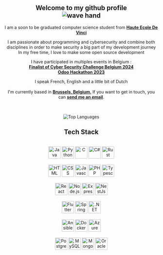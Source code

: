<div align="center">
    <h2> Welcome to my github profile 
<br />
        <img src="https://media3.giphy.com/media/B4dt6rXq6nABilHTYM/200w.gif?cid=6c09b952qmae2tgr2cyephofbfepp45m3q3c6r7go7lacl3j&ep=v1_gifs_search&rid=200w.gif&ct=g" width="" alt="wave hand">
    </h2>

I am a soon to be graduated computer science student from **[Haute Ecole De Vinci](https://www.vinci.be/fr/formations/informatique-de-gestion)**
<br />

I am passionate about programming and cybersecurity and combine both disciplines in order to make security a big part of my development journey
<br />
In my free time, I love to make some open source development

I have participated in multiples events in Belgium :
<br /> **[Finalist of Cyber Security Challenge Belgium 2024](https://www.cybersecuritychallenge.be/)**
<br /> **[Odoo Hackathon 2023](https://www.odoo.com/fr_FR/event/hackathon-3-edition-4444/register)**

I speak French, English and a little bit of Dutch
<br />
<br />
I'm currently based in **[Brussels, Belgium.](https://www.google.com/maps/place/Brussels/@50.8552114,4.3053777,12z/data=!3m1!4b1!4m5!3m4!1s0x47c3a4ed73c76867:0xc18b3a66787302a7!8m2!3d50.8476407!4d4.3571734)**
If you want to get in touch, you can <a href="mailto:antoine.putmans@student.vinci.be"><b>send me an email</b></a>.


<br />
<br />
<img src="https://github-readme-stats.vercel.app/api/top-langs/?username=antoinePutmans&layout=compact&theme=dark&bg_color=0A0A0A" alt="Top Languages"/>
<br />
</div>

<div align="center">

## Tech Stack
<br />
<a margin="10" href="https://www.java.com/fr/" target="_blank"><img margin="10px" height="40" src="https://cdn-icons-png.flaticon.com/512/5968/5968282.png" alt="Java"></a>
<a margin="10" href="https://www.python.org/" target="_blank"><img margin="10px" height="40" src="https://upload.wikimedia.org/wikipedia/commons/thumb/c/c3/Python-logo-notext.svg/1200px-Python-logo-notext.svg.png" alt="Python"></a>
<a margin="10" href="https://www.cprogramming.com/" target="_blank"><img margin="10px" height="40" src="https://cdn.icon-icons.com/icons2/2415/PNG/512/c_original_logo_icon_146611.png" alt="C"></a>
<a margin="10" href="https://learn.microsoft.com/fr-fr/dotnet/csharp/" target="_blank"><img margin="10px" height="40" src="https://static-00.iconduck.com/assets.00/c-sharp-c-icon-456x512-9sej0lrz.png" alt="C#"></a>
<a margin="10" href="https://www.rust-lang.org/" target="_blank"><img margin="10px" height="40" src="https://rustacean.net/assets/rustacean-flat-happy.png" alt="Rust"></a>
<br />
<br />
<a margin="10" href="https://developer.mozilla.org/en-US/docs/Web/HTML" target="_blank"><img margin="10px" height="40" src="https://cdn-icons-png.flaticon.com/512/1051/1051277.png" alt="HTML"></a>
<a margin="10" href="https://developer.mozilla.org/en-US/docs/Web/CSS" target="_blank"><img margin="10px" height="40" src="https://cdn-icons-png.flaticon.com/512/732/732190.png" alt="CSS"></a>
<a margin="10" href="https://developer.mozilla.org/en-US/docs/Web/JavaScript" target="_blank"><img margin="10px" height="40" src="https://cdn-icons-png.flaticon.com/512/5968/5968292.png" alt="Javascript"></a>
<a margin="10" href="https://www.php.net/" target="_blank"><img margin="10px" height="40" src="https://upload.wikimedia.org/wikipedia/commons/thumb/2/27/PHP-logo.svg/1200px-PHP-logo.svg.png" alt="PHP"></a>
<a margin="10" href="https://www.typescriptlang.org/docs/" target="_blank"><img margin="10px" height="40" src="https://cdn.icon-icons.com/icons2/2415/PNG/512/typescript_original_logo_icon_146317.png" alt="Typescript"></a>
<br />
<br />
<a margin="10" href="https://fr.legacy.reactjs.org/" target="_blank"><img margin="10px" height="40" src="https://upload.wikimedia.org/wikipedia/commons/thumb/a/a7/React-icon.svg/1200px-React-icon.svg.png" alt="React"></a>
<a margin="10" href="https://nodejs.org/en/" target="_blank"><img margin="10px" height="40" src="https://img.icons8.com/color/512/nodejs.png" alt="Node.js"></a>
<a margin="10" href="https://expressjs.com/" target="_blank"><img margin="10px" height="40" src="https://assets.website-files.com/61ca3f775a79ec5f87fcf937/6202fcdee5ee8636a145a41b_1234-p-500.png" alt="Express.js"></a>
<a margin="10" href="https://nestjs.com/" target="_blank"><img margin="10px" height="40" src="https://nestjs.com/logo-small-gradient.76616405.svg" alt="NestJs"></a>
<br />
<br />
<a margin="10" href="https://flutter.dev/" target="_blank"><img margin="10px" height="40" src="https://storage.googleapis.com/cms-storage-bucket/0dbfcc7a59cd1cf16282.png" alt="Flutter"></a>
<a margin="10" href="https://spring.io/" target="_blank"><img margin="10px" height="40" src="https://images.contentstack.io/v3/assets/blt39790b633ee0d5a7/blt4f779d1b4fd496c5/647a2f42d88bb100a5216601/spring.webp" alt="Spring"></a>
<a margin="10" href="https://learn.microsoft.com/fr-fr/dotnet/" target="_blank"><img margin="10px" height="40" src="https://upload.wikimedia.org/wikipedia/commons/thumb/e/ee/.NET_Core_Logo.svg/2048px-.NET_Core_Logo.svg.png" alt=".NET"></a>
<br />
<br />
<a margin="10" href="https://www.ansible.com/" target="_blank"><img margin="10px" height="40" src="https://static-00.iconduck.com/assets.00/ansible-icon-512x512-fydu4n0b.png" alt="Ansible"></a>
<a margin="10" href="https://www.docker.com/" target="_blank"><img margin="10px" height="40" src="https://user.oc-static.com/upload/2021/11/10/1636542639252_Moby-logo.png" alt="Docker"></a>
<a margin="10" href="https://www.docker.com/" target="_blank"><img margin="10px" height="40" src="https://upload.wikimedia.org/wikipedia/fr/b/b6/Microsoft-Azure.png" alt="Azure"></a>
<br />
<br />
<a margin="10" href="https://www.postgresql.org/" target="_blank"><img margin="10px" height="40" src="https://upload.wikimedia.org/wikipedia/commons/thumb/2/29/Postgresql_elephant.svg/1200px-Postgresql_elephant.svg.png" alt="PostgreSQL"></a>
<a margin="10" href="https://www.mysql.com/fr/" target="_blank"><img margin="10px" height="40" src="https://upload.wikimedia.org/wikipedia/fr/thumb/6/62/MySQL.svg/1200px-MySQL.svg.png" alt="MySQL"></a>
<a margin="10" href="https://www.mongodb.com/fr-fr" target="_blank"><img margin="10px" height="40" src="https://www.svgrepo.com/show/331488/mongodb.svg" alt="MongoDB"></a>
<a margin="10" href="https://www.oracle.com/be/database/" target="_blank"><img margin="10px" height="40" src="https://www.svgrepo.com/show/355152/oracle.svg" alt="Oracle"></a>
</div>
<br />
<div align="center">
</div>
